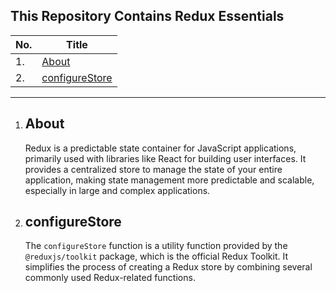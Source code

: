 ## This Repository Contains Redux Essentials

| No. | Title |
|---  |-------|
| 1.  | [About](#about)
| 2.  | [configureStore](#configurestore)

<hr>

1. ## About

    Redux is a predictable state container for JavaScript applications, primarily used with libraries like React for building user interfaces. It provides a centralized store to manage the state of your entire application, making state management more predictable and scalable, especially in large and complex applications.

2. ## configureStore

    The `configureStore` function is a utility function provided by the `@reduxjs/toolkit` package, which is the official Redux Toolkit. It simplifies the process of creating a Redux store by combining several commonly used Redux-related functions.


